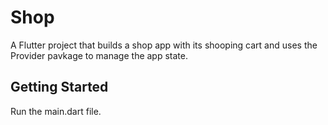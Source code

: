 # Shop

A Flutter project that builds a shop app with its shooping cart and uses the Provider pavkage to manage the app state.

## Getting Started

Run the main.dart file.
